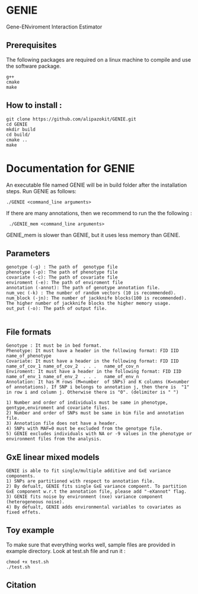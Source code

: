 # GENIE
Gene-ENviroment Interaction Estimator



## Prerequisites
The following packages are required on a linux machine to compile and use the software package.
```
g++
cmake
make
```

## How to install :

```
git clone https://github.com/alipazokit/GENIE.git
cd GENIE
mkdir build
cd build/
cmake ..
make
```

# Documentation for GENIE
An executable file named GENIE will be in build folder after the installation steps. Run GENIE as follows:
 ```
 ./GENIE <command_line arguments>
```
If there are many annotations, then we recommend to run the the following : 
```
 ./GENIE_mem <command_line arguments>
```
GENIE_mem is slower than GENIE, but it uses less memory than GENIE.


## Parameters

```
genotype (-g) : The path of  genotype file
phenotype (-p): The path of phenotype file
covariate (-c): The path of covariate file
enviroment (-e): The path of enviroment file
annotation (-annot): The path of genotype annotation file.
num_vec (-k) : The number of random vectors (10 is recommended). 
num_block (-jn): The number of jackknife blocks(100 is recommended). The higher number of jackknife blocks the higher memory usage.
out_put (-o): The path of output file.


```
## File formats
```
Genotype : It must be in bed format.
Phenotype: It must have a header in the following format: FID IID name_of_phenotype
Covariate: It must have a header in the following format: FID IID name_of_cov_1 name_of_cov_2  . . .   name_of_cov_n
Enviroment: It must have a header in the following format: FID IID name_of_env_1 name_of_env_2  . . .   name_of_env_n
Annotation: It has M rows (M=number  of SNPs) and K columns (K=number of annotations). If SNP i belongs to annotation j, then there is  "1" in row i and column j. Otherwise there is "0". (delimiter is " ")

1) Number and order of individuals must be same in phenotype, gentype,enviroment and covariate files.
2) Number and order of SNPs must be same in bim file and annotation file.
3) Annotation file does not have a header. 
4) SNPs with MAF=0 must be excluded from the genotype file.
5) GENIE excludes individuals with NA or -9 values in the phenotype or environment files from the analysis.
```

## GxE linear mixed models
```
GENIE is able to fit single/multiple additive and GxE variance components. 
1) SNPs are partitioned with respect to annotation file.
2) By defualt, GENIE fits single GxE variance compoent. To partition GxE component w.r.t the annotation file, please add "-eXannot" flag.
3) GENIE fits noise by environment (nxe) variance component (heterogeneous noise).
4) By defualt, GENIE adds environmental variables to covariates as fixed effets.
```

## Toy example 
To make sure that everything works well, sample files are provided in example directory. Look at test.sh file and run it  :
```
chmod +x test.sh
./test.sh
```

## Citation
```
```


